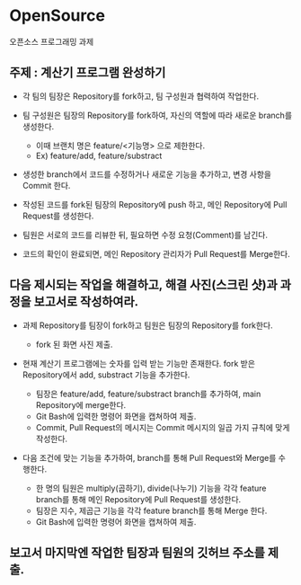 # OpenSource
오픈소스 프로그래밍 과제


## 주제 : 계산기 프로그램 완성하기

- 각 팀의 팀장은 Repository를 fork하고, 팀 구성원과 협력하여 작업한다.
- 팀 구성원은 팀장의 Repository를 fork하여, 자신의 역할에 따라 새로운 branch를 생성한다.
	- 이때 브랜치 명은 feature/<기능명> 으로 제한한다.
	- Ex) feature/add, feature/substract
   
- 생성한 branch에서 코드를 수정하거나 새로운 기능을 추가하고, 변경 사항을 Commit 한다.
- 작성된 코드를 fork된 팀장의 Repository에 push 하고, 메인 Repository에 Pull Request를 생성한다.
- 팀원은 서로의 코드를 리뷰한 뒤, 필요하면 수정 요청(Comment)를 남긴다.
- 코드의 확인이 완료되면, 메인 Repository 관리자가 Pull Request를 Merge한다.


## 다음 제시되는 작업을 해결하고, 해결 사진(스크린 샷)과 과정을 보고서로 작성하여라.
- 과제 Repository를 팀장이 fork하고 팀원은 팀장의 Repository를 fork한다.
	- fork 된 화면 사진 제출.

- 현재 계산기 프로그램에는 숫자를 입력 받는 기능만 존재한다. fork 받은 Repository에서 add, substract 기능을 추가한다.
	- 팀장은 feature/add, feature/substract branch를 추가하여, main Repository에 merge한다.
  	- Git Bash에 입력한 명령어 화면을 캡쳐하여 제출.
	- Commit, Pull Request의 메시지는 Commit 메시지의 일곱 가지 규칙에 맞게 작성한다.

- 다음 조건에 맞는 기능을 추가하여, branch를 통해 Pull Request와 Merge를 수행한다.
	- 한 명의 팀원은 multiply(곱하기), divide(나누기) 기능을 각각 feature branch를 통해 메인 Repository에 Pull Request를 생성한다.
	- 팀장은 지수, 제곱근 기능을 각각 feature branch를 통해 Merge 한다.
	- Git Bash에 입력한 명령어 화면을 캡쳐하여 제출.

## 보고서 마지막엔 작업한 팀장과 팀원의 깃허브 주소를 제출.
